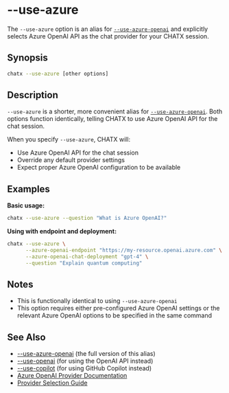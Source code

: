 # --use-azure

The `--use-azure` option is an alias for [`--use-azure-openai`](./use-azure-openai.md) and explicitly selects Azure OpenAI API as the chat provider for your CHATX session.

## Synopsis

```bash
chatx --use-azure [other options]
```

## Description

`--use-azure` is a shorter, more convenient alias for [`--use-azure-openai`](./use-azure-openai.md). Both options function identically, telling CHATX to use Azure OpenAI API for the chat session.

When you specify `--use-azure`, CHATX will:

- Use Azure OpenAI API for the chat session
- Override any default provider settings
- Expect proper Azure OpenAI configuration to be available

## Examples

**Basic usage:**

```bash
chatx --use-azure --question "What is Azure OpenAI?"
```

**Using with endpoint and deployment:**

```bash
chatx --use-azure \
      --azure-openai-endpoint "https://my-resource.openai.azure.com" \
      --azure-openai-chat-deployment "gpt-4" \
      --question "Explain quantum computing"
```

## Notes

- This is functionally identical to using `--use-azure-openai`
- This option requires either pre-configured Azure OpenAI settings or the relevant Azure OpenAI options to be specified in the same command

## See Also

- [--use-azure-openai](./use-azure-openai.md) (the full version of this alias)
- [--use-openai](./use-openai.md) (for using the OpenAI API instead)
- [--use-copilot](./use-copilot.md) (for using GitHub Copilot instead)
- [Azure OpenAI Provider Documentation](/providers/azure-openai)
- [Provider Selection Guide](/providers/index)